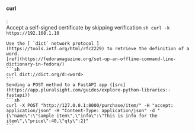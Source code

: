 #### curl
:   
    Accept a self-signed certificate by skipping verification
    ```sh
    curl -k https://192.168.1.10
    ```

    Use the [ `dict` network protocol ](https://tools.ietf.org/html/rfc2229) to retrieve the definition of a word.
    [ref](https://fedoramagazine.org/set-up-an-offline-command-line-dictionary-in-fedora/)
    ```sh
    curl dict://dict.org/d:<word>
    ```
    Sending a POST method to a FastAPI app ([src](https://app.pluralsight.com/guides/explore-python-libraries:-fastapi))
    ```sh
    curl -X POST "http://127.0.0.1:8000/purchase/item/" -H "accept: application/json" -H "Content-Type: application/json" -d "{\"name\":\"sample item\",\"info\":\"This is info for the item\",\"price\":40,\"qty\":2}"
    ```
